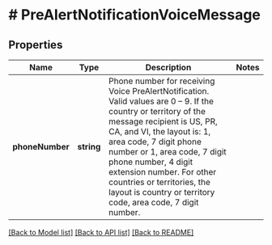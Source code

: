 # # PreAlertNotificationVoiceMessage

## Properties

Name | Type | Description | Notes
------------ | ------------- | ------------- | -------------
**phoneNumber** | **string** | Phone number for receiving Voice PreAlertNotification.  Valid values are 0 – 9.  If the country or territory of the message recipient is US, PR, CA, and VI, the layout is:  1, area code, 7 digit phone number or  1, area code, 7 digit phone number, 4 digit extension number.  For other countries or territories, the layout is country or territory code, area code, 7 digit number. |

[[Back to Model list]](../../README.md#models) [[Back to API list]](../../README.md#endpoints) [[Back to README]](../../README.md)
